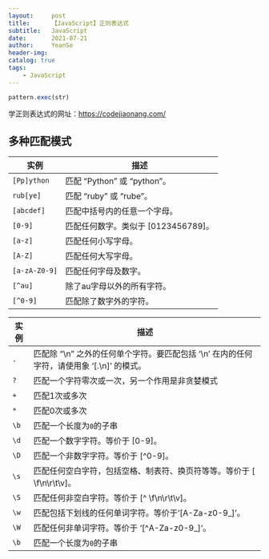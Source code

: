 ```yaml
---
layout:     post
title:      【JavaScript】正则表达式
subtitle:   JavaScript
date:       2021-07-21
author:     YeanSe
header-img: 
catalog: true
tags:
    - JavaScript
---
```


```javascript
pattern.exec(str)
```







学正则表达式的网址：https://codejiaonang.com/

<h2 id="section">多种匹配模式</h2>

<table>
  <thead>
    <tr>
      <th>实例</th>
      <th>描述</th>
    </tr>
  </thead>
  <tbody>
    <tr>
      <td><code>[Pp]ython</code></td>
      <td>匹配 “Python” 或 “python”。</td>
    </tr>
    <tr>
      <td><code>rub[ye]</code></td>
      <td>匹配 “ruby” 或 “rube”。</td>
    </tr>
    <tr>
      <td><code>[abcdef]</code></td>
      <td>匹配中括号内的任意一个字母。</td>
    </tr>
    <tr>
      <td><code>[0-9]</code></td>
      <td>匹配任何数字。类似于 [0123456789]。</td>
    </tr>
    <tr>
      <td><code>[a-z]</code></td>
      <td>匹配任何小写字母。</td>
    </tr>
    <tr>
      <td><code>[A-Z]</code></td>
      <td>匹配任何大写字母。</td>
    </tr>
    <tr>
      <td><code>[a-zA-Z0-9]</code></td>
      <td>匹配任何字母及数字。</td>
    </tr>
    <tr>
      <td><code>[^au]</code></td>
      <td>除了au字母以外的所有字符。</td>
    </tr>
    <tr>
      <td><code>[^0-9]</code></td>
      <td>匹配除了数字外的字符。</td>
    </tr>
  </tbody>
</table>

<table>
  <thead>
    <tr>
      <th>实例</th>
      <th>描述</th>
    </tr>
  </thead>
  <tbody>
    <tr>
      <td><code>.</code></td>
      <td>匹配除 “\n” 之外的任何单个字符。要匹配包括 ‘\n’ 在内的任何字符，请使用象 ‘[.\n]’ 的模式。</td>
    </tr>
    <tr>
      <td><code>?</code></td>
      <td>匹配一个字符零次或一次，另一个作用是非贪婪模式</td>
    </tr>
    <tr>
      <td><code>+</code></td>
      <td>匹配1次或多次</td>
    </tr>
    <tr>
      <td><code>*</code></td>
      <td>匹配0次或多次</td>
    </tr>
    <tr>
      <td><code>\b</code></td>
      <td>匹配一个长度为<code>0</code>的子串</td>
    </tr>
    <tr>
      <td><code>\d</code></td>
      <td>匹配一个数字字符。等价于 [0-9]。</td>
    </tr>
    <tr>
      <td><code>\D</code></td>
      <td>匹配一个非数字字符。等价于 [^0-9]。</td>
    </tr>
    <tr>
      <td><code>\s</code></td>
      <td>匹配任何空白字符，包括空格、制表符、换页符等等。等价于 [ \f\n\r\t\v]。</td>
    </tr>
    <tr>
      <td><code>\S</code></td>
      <td>匹配任何非空白字符。等价于 [^ \f\n\r\t\v]。</td>
    </tr>
    <tr>
      <td><code>\w</code></td>
      <td>匹配包括下划线的任何单词字符。等价于’[A-Za-z0-9_]’。</td>
    </tr>
    <tr>
      <td><code>\W</code></td>
      <td>匹配任何非单词字符。等价于 ‘[^A-Za-z0-9_]‘。</td>
    </tr>
    <tr>
      <td><code>\b</code></td>
      <td>匹配一个长度为<code>0</code>的子串</td>
    </tr>
  </tbody>
</table>
</div>

